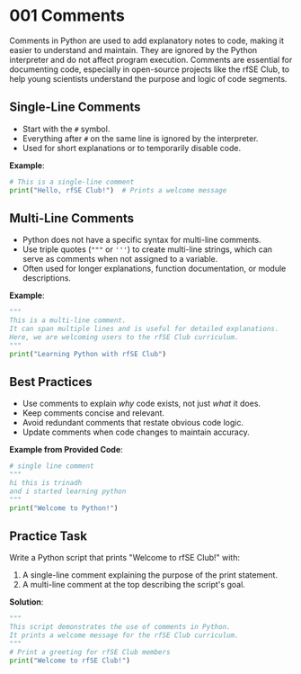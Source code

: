 # 001 Comments

Comments in Python are used to add explanatory notes to code, making it easier to understand and maintain. They are ignored by the Python interpreter and do not affect program execution. Comments are essential for documenting code, especially in open-source projects like the rfSE Club, to help young scientists understand the purpose and logic of code segments.

## Single-Line Comments

- Start with the `#` symbol.
- Everything after `#` on the same line is ignored by the interpreter.
- Used for short explanations or to temporarily disable code.

**Example**:

```python
# This is a single-line comment
print("Hello, rfSE Club!")  # Prints a welcome message
```

## Multi-Line Comments

- Python does not have a specific syntax for multi-line comments.
- Use triple quotes (`"""` or `'''`) to create multi-line strings, which can serve as comments when not assigned to a variable.
- Often used for longer explanations, function documentation, or module descriptions.

**Example**:

```python
"""
This is a multi-line comment.
It can span multiple lines and is useful for detailed explanations.
Here, we are welcoming users to the rfSE Club curriculum.
"""
print("Learning Python with rfSE Club")
```

## Best Practices

- Use comments to explain _why_ code exists, not just _what_ it does.
- Keep comments concise and relevant.
- Avoid redundant comments that restate obvious code logic.
- Update comments when code changes to maintain accuracy.

**Example from Provided Code**:

```python
# single line comment
"""
hi this is trinadh
and i started learning python
"""
print("Welcome to Python!")
```

## Practice Task

Write a Python script that prints "Welcome to rfSE Club!" with:

1. A single-line comment explaining the purpose of the print statement.
2. A multi-line comment at the top describing the script's goal.

**Solution**:

```python
"""
This script demonstrates the use of comments in Python.
It prints a welcome message for the rfSE Club curriculum.
"""
# Print a greeting for rfSE Club members
print("Welcome to rfSE Club!")
```
